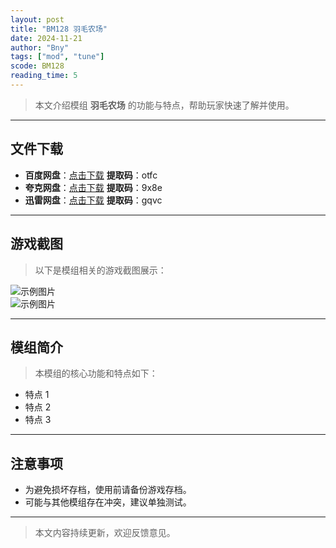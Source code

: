 ```yaml
---
layout: post
title: "BM128 羽毛农场"
date: 2024-11-21
author: "Bny"
tags: ["mod", "tune"]
scode: BM128
reading_time: 5
---
```


> 本文介绍模组 **羽毛农场** 的功能与特点，帮助玩家快速了解并使用。

---





## 文件下载
- **百度网盘**：[点击下载](https://pan.baidu.com/s/1hrxNVo0e1aafczA6loWEPg?pwd=otfc)  **提取码**：otfc  
- **夸克网盘**：[点击下载](https://pan.quark.cn/s/9cab28c1c023?pwd=9x8e)  **提取码**：9x8e  
- **迅雷网盘**：[点击下载](https://pan.xunlei.com/s/VOCCbf-4R7_eTnbaDSXDWsLCA1?pwd=gqvc)  **提取码**：gqvc  

---

## 游戏截图
> 以下是模组相关的游戏截图展示：

![示例图片](https://example.com/screenshot1.jpg)  
![示例图片](https://example.com/screenshot2.jpg)

---

## 模组简介
> 本模组的核心功能和特点如下：
- 特点 1
- 特点 2
- 特点 3

---

## 注意事项
- 为避免损坏存档，使用前请备份游戏存档。
- 可能与其他模组存在冲突，建议单独测试。

---

> 本文内容持续更新，欢迎反馈意见。
